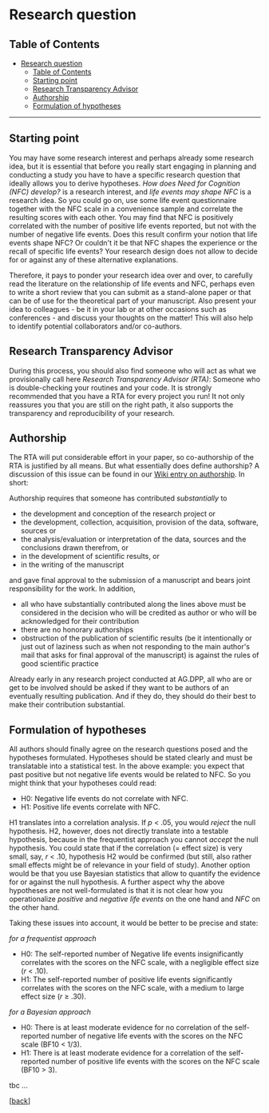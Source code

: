 # Research question

## Table of Contents

- [Research question](#research-question)
  - [Table of Contents](#table-of-contents)
  - [Starting point](#starting-point)
  - [Research Transparency Advisor](#research-transparency-advisor)
  - [Authorship](#authorship)
  - [Formulation of hypotheses](#formulation-of-hypotheses)

---
## Starting point

You may have some research interest and perhaps already some research idea, but it is essential that before you really start engaging in planning and conducting a study you have to have a specific research question that ideally allows you to derive hypotheses. *How does Need for Cognition (NFC) develop?* is a research interest, and *life events may shape NFC* is a research idea. So you could go on, use some life event questionnaire together with the NFC scale in a convenience sample and correlate the resulting scores with each other. You may find that NFC is positively correlated with the number of positive life events reported, but not with the number of negative life events. Does this result confirm your notion that life events shape NFC? Or couldn't it be that NFC shapes the experience or the recall of specific life events? Your research design does not allow to decide for or against any of these alternative explanations.

Therefore, it pays to ponder your research idea over and over, to carefully read the literature on the relationship of life events and NFC, perhaps even to write a short review that you can submit as a stand-alone paper or that can be of use for the theoretical part of your manuscript. Also present your idea to colleagues - be it in your lab or at other occasions such as conferences - and discuss your thoughts on the matter! This will also help to identify potential collaborators and/or co-authors. 

## Research Transparency Advisor

During this process, you should also find someone who will act as what we provisionally call here *Research Transparency Advisor (RTA)*: Someone who is double-checking your routines and your code. It is strongly recommended that you have a RTA for every project you run! It not only reassures you that you are still on the right path, it also supports the transparency and reproducibility of your research.

## Authorship

The RTA will put considerable effort in your paper, so co-authorship of the RTA is justified by all means. But what essentially does define authorship? A discussion of this issue can be found in our [Wiki entry on authorship](https://github.com/alex-strobel/DPP-LabManual/wiki/Authorship). In short:

Authorship requires that someone has contributed *substantially* to

- the development and conception of the research project or
- the development, collection, acquisition, provision of the data, software, sources or
- the analysis/evaluation or interpretation of the data, sources and the conclusions drawn therefrom, or
- in the development of scientific results, or
- in the writing of the manuscript

and gave final approval to the submission of a manuscript and bears joint responsibility for the work. In addition,

- all who have substantially contributed along the lines above must be considered in the decision who will be credited as author or who will be acknowledged for their contribution
- there are no honorary authorships
- obstruction of the publication of scientific results (be it intentionally or just out of laziness such as when not responding to the main author's mail that asks for final approval of the manuscript) is against the rules of good scientific practice

Already early in any research project conducted at AG.DPP, all who are or get to be involved should be asked if they want to be authors of an eventually resulting publication. And if they do, they should do their best to make their contribution substantial.

## Formulation of hypotheses

<!-- urgently needs revision! -->

All authors should finally agree on the research questions posed and the hypotheses formulated. Hypotheses should be stated clearly and must be translatable into a statistical test. In the above example: you expect that past positive but not negative life events would be related to NFC. So you might think that your hypotheses could read:

- H0: Negative life events do not correlate with NFC.
- H1: Positive life events correlate with NFC.

H1 translates into a correlation analysis. If *p* < .05, you would *reject* the null hypothesis. H2, however, does not directly translate into a testable hypothesis, because in the frequentist approach you cannot *accept* the null hypothesis. You could state that if the correlation (= effect size) is very small, say, *r* < .10, hypothesis H2 would be confirmed (but still, also rather small effects might be of relevance in your field of study). Another option would be that you use Bayesian statistics that allow to quantify the evidence for or against the null hypothesis. A further aspect why the above hypotheses are not well-formulated is that it is not clear how you operationalize *positive* and *negative life events* on the one hand and *NFC* on the other hand. 

Taking these issues into account, it would be better to be precise and state:

*for a frequentist approach*

- H0: The self-reported number of Negative life events insignificantly correlates with the scores on the NFC scale, with a negligible effect size (*r* < .10).
- H1: The self-reported number of positive life events significantly correlates with the scores on the NFC scale, with a medium to large effect size (*r* ≥ .30).

*for a Bayesian approach*

- H0: There is at least moderate evidence for no correlation of the self-reported number of negative life events with the scores on the NFC scale (BF10 < 1/3).
- H1: There is at least moderate evidence for a correlation of the self-reported number of positive life events with the scores on the NFC scale (BF10 > 3).

tbc ...

[[back](00_How_to_organize_a_research_project.md#organization-of-this-manual)]
